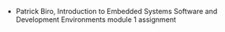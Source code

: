 * Patrick Biro, Introduction to Embedded Systems Software and Development Environments module 1 assignment
